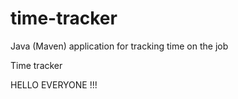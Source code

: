 # time-tracker
Java (Maven) application for tracking time on the job

Time tracker

HELLO EVERYONE !!!
